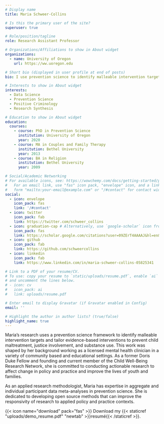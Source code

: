 ```yaml
---
# Display name
title: Maria Schweer-Collins

# Is this the primary user of the site?
superuser: true

# Role/position/tagline
role: Research Assistant Professor

# Organizations/Affiliations to show in About widget
organizations:
  - name: University of Oregon
    url: https://ww.uoregon.edu

# Short bio (displayed in user profile at end of posts)
bio: I use prevention science to identify malleable intervention targets and tailor evidence-based interventions to prevent child maltreatment, justice involvement, and substance use.

# Interests to show in About widget
interests:
  - Data Science
  - Prevention Science
  - Positive Criminology
  - Research Synthesis

# Education to show in About widget
education:
  courses:
    - course: PhD in Prevention Science
      institution: University of Oregon
      year: 2020
    - course: MA in Couples and Family Therapy
      institution: Bethel University
      year: 2013
    - course: BA in Religion
      institution: Bethel University
      year: 2009

# Social/Academic Networking
# For available icons, see: https://wowchemy.com/docs/getting-started/page-builder/#icons
#   For an email link, use "fas" icon pack, "envelope" icon, and a link in the
#   form "mailto:your-email@example.com" or "/#contact" for contact widget.
social:
  - icon: envelope
    icon_pack: fas
    link: '/#contact'
  - icon: twitter
    icon_pack: fab
    link: https://twitter.com/schweer_collins
  - icon: graduation-cap # Alternatively, use `google-scholar` icon from `ai` icon pack
    icon_pack: fas
    link: https://scholar.google.com/citations?user=09ZErT4AAAAJ&hl=en&oi=ao
  - icon: github
    icon_pack: fab
    link: https://github.com/schweercollins
  - icon: linkedin
    icon_pack: fab
    link: https://www.linkedin.com/in/maria-schweer-collins-05825341

# Link to a PDF of your resume/CV.
# To use: copy your resume to `static/uploads/resume.pdf`, enable `ai` icons in `params.toml`,
# and uncomment the lines below.
# - icon: cv
#   icon_pack: ai
#   link: uploads/resume.pdf

# Enter email to display Gravatar (if Gravatar enabled in Config)
email: ''

# Highlight the author in author lists? (true/false)
highlight_name: true
---
```


Maria’s research uses a prevention science framework to identify malleable intervention targets and tailor evidence-based interventions to prevent child maltreatment, justice involvement, and substance use. This work was shaped by her background working as a licensed mental health clinician in a variety of community based and educational settings. As a former Doris Duke Fellow and founding and current member of the Child Well-Being Research Network, she is committed to conducting actionable research to affect change in policy and practice and improve the lives of youth and families. 

As an applied research methodologist, Maria has expertise in aggregate and individual participant data meta-analyses in prevention science. She is dedicated to developing open source methods that can improve the responsivity of research to applied policy and practice contexts. 

{{< icon name="download" pack="fas" >}} Download my {{< staticref "uploads/demo_resume.pdf" "newtab" >}}resumé{{< /staticref >}}.
